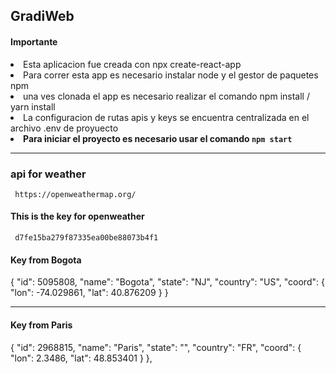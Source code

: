 ## GradiWeb

<h4> Importante</h4>

<li>Esta aplicacion fue creada con npx create-react-app</li>

<li> Para correr esta app es necesario instalar node y el gestor de paquetes npm </li>

<li> una ves clonada el app es necesario realizar el comando npm install / yarn install</li>

<li> La configuracion de rutas apis y keys se encuentra centralizada en el archivo .env de proyuecto</li>

<li> <b>Para iniciar el proyecto es necesario usar el comando <code>npm start</code> </b></li>

<hr>

<h3>api for weather </h3>
<code> https://openweathermap.org/ </code>


<h4>This is the key for openweather </h4>
<code> d7fe15ba279f87335ea00be88073b4f1 </code>

<h4> Key from Bogota </h4>
<p>
  {
    "id": 5095808,
    "name": "Bogota",
    "state": "NJ",
    "country": "US",
    "coord": {
      "lon": -74.029861,
      "lat": 40.876209
    }
  }
 </p>
<hr/> 
<h4> Key from Paris </h4>
<p>
  {
    "id": 2968815,
    "name": "Paris",
    "state": "",
    "country": "FR",
    "coord": {
      "lon": 2.3486,
      "lat": 48.853401
    }
  },
 </p>
